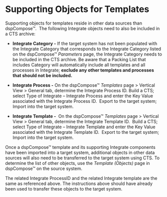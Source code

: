 # Supporting Objects for Templates

Supporting objects for templates reside in other data sources than
dspCompose™.  The following Integrate objects need to also be included
in a CTS archive:

  - **Integrate Category -** If the target system has not been populated
    with the Integrate Category that corresponds to the Integrate
    Category listed on the dspCompose™ *Parameters* page, the Integrate
    Category needs to be included in the CTS archive. Be aware that a
    Packing List that includes Category will automatically include all
    templates and all processes in Integrate; **exclude any other
    templates and processes that should not be included.**

  - **Integrate Process -** On the dspCompose™
    <span style="font-style: italic;">Templates</span> page \> Vertical
    View \> General tab, determine the Integrate Process ID. Build a
    CTS; select Type of Integrate – Integrate Process and enter the Key
    Value associated with the Integrate Process ID.  Export to the
    target system; Import into the target system.

  - **Integrate Template -**  On the dspCompose™
    <span style="font-style: italic;">Templates</span> page \> Vertical
    View \> General tab, determine the Integrate Template ID.  Build a
    CTS; select Type of Integrate – Integrate Template and enter the Key
    Value associated with the Integrate Template ID.  Export to the
    target system; Import into the target system.

Once a dspCompose™ template and its supporting Integrate components have
been imported into a target system, additional objects in other data
sources will also need to be transferred to the target system using CTS.
To determine the list of other objects, use the *Template (Objects)*
page in dspCompose™ on the source system.

The related Integrate ProcessID and the related Integrate template are
the same as referenced above. The instructions above should have already
been used to transfer these objects to the target system.
